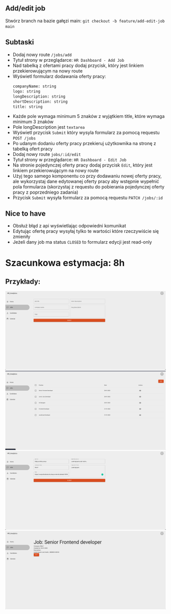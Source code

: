 ## Add/edit job
Stwórz branch na bazie gałęzi main:
`git checkout -b feature/add-edit-job main`

## Subtaski
- Dodaj nowy route `/jobs/add`
- Tytuł strony w przeglądarce: `HR Dashboard - Add Job`
- Nad tabelką z ofertami pracy dodaj przycisk, który jest linkiem przekierowującym na nowy route
- Wyświetl formularz dodawania oferty pracy:
  ```
  companyName: string
  logo: string
  longDescription: string
  shortDescription: string
  title: string
  ```
- Każde pole wymaga minimum 5 znaków z wyjątkiem title, które wymaga minimum 3 znaków
- Pole longDescription jest `textarea`
- Wyświetl przycisk `Submit` który wysyla formularz za pomocą requestu `POST /jobs`
- Po udanym dodaniu oferty pracy przekieruj użytkownika na stronę z tabelką ofert pracy
- Dodaj nowy route `jobs/:id/edit`
- Tytuł strony w przeglądarce: `HR Dashboard - Edit Job`
- Na stronie pojedynczej oferty pracy dodaj przycisk `Edit`, który jest linkiem przekierowującym na nowy route
- Użyj tego samego komponentu co przy dodawaniu nowej oferty pracy, ale wykorzystaj dane edytowanej oferty pracy aby wstępnie wypełnić pola formularza (skorzystaj z requestu do pobierania pojedynczej oferty pracy z poprzedniego zadania)
- Przycisk `Submit` wysyła formularz za pomocą requestu `PATCH /jobs/:id`

## Nice to have
- Obsłuż błąd z api wyświetlając odpowiedni komunikat
- Edytując ofertę pracy wysyłaj tylko te wartości które rzeczywiście się zmieniły
- Jeżeli dany job ma status `CLOSED` to formularz edycji jest read-only

# Szacunkowa estymacja: 8h

## Przykłady:
![Add job](./add-job.png "Add job")
![Add job button](./add-job-button.png "Add job button")
![Edit job](./edit-job.png "Edit job")
![Edit job button](./edit-job-button.png "Edit job button")

